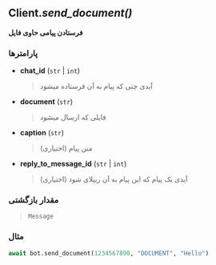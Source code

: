 ## Client.*send_document()*

**فرستادن پیامی حاوی فایل**

### پارامترها

- **chat_id** (`str` | `int`)
    > آیدی چتی که پیام به آن فرستاده میشود

- **document** (`str`)
    > فایلی که ارسال میشود
    
- **caption** (`str`)
    > متن پیام (اختیاری)

- **reply_to_message_id** (`str` | `int`)
    > آیدی یک پیام که این پیام به آن ریپلای شود (اختیاری)

### مقدار بازگشتی

> `Message`

### مثال

```python
await bot.send_document(1234567890, "DOCUMENT", "Hello")
```